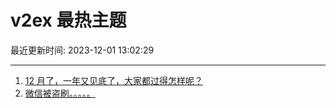 # v2ex 最热主题

最近更新时间: 2023-12-01 13:02:29

--- 
1. [12 月了，一年又见底了，大家都过得怎样呢？](https://www.v2ex.com/t/996699) 
2. [微信被盗刷。。。。。](https://www.v2ex.com/t/996764) 
